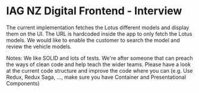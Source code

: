 # IAG NZ Digital Frontend - Interview

The current implementation fetches the Lotus different models and display them on the UI. The URL is hardcoded inside the app
to only fetch the Lotus models. We would like to enable the customer to search the model and review the vehicle models.

Notes:
  We like SOLID and lots of tests. We're after someone that can preach the ways of clean code and help teach the wider teams.
  Please have a look at the current code structure and improve the code where you can (e.g. Use Redux, Redux Saga, ..., make
  sure you have Container and Presentational Components)